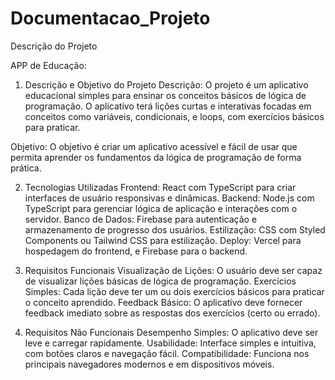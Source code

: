 # Documentacao_Projeto

Descrição do Projeto

APP de Educação:

1. Descrição e Objetivo do Projeto
Descrição:
O projeto é um aplicativo educacional simples para ensinar os conceitos básicos de lógica de programação. O aplicativo terá lições curtas e interativas focadas em conceitos como variáveis, condicionais, e loops, com exercícios básicos para praticar.

Objetivo:
O objetivo é criar um aplicativo acessível e fácil de usar que permita aprender os fundamentos da lógica de programação de forma prática.

2. Tecnologias Utilizadas
Frontend: React com TypeScript para criar interfaces de usuário responsivas e dinâmicas.
Backend: Node.js com TypeScript para gerenciar lógica de aplicação e interações com o servidor.
Banco de Dados: Firebase para autenticação e armazenamento de progresso dos usuários.
Estilização: CSS com Styled Components ou Tailwind CSS para estilização.
Deploy: Vercel para hospedagem do frontend, e Firebase para o backend.


4. Requisitos Funcionais
Visualização de Lições: O usuário deve ser capaz de visualizar lições básicas de lógica de programação.
Exercícios Simples: Cada lição deve ter um ou dois exercícios básicos para praticar o conceito aprendido.
Feedback Básico: O aplicativo deve fornecer feedback imediato sobre as respostas dos exercícios (certo ou errado).

6. Requisitos Não Funcionais
Desempenho Simples: O aplicativo deve ser leve e carregar rapidamente.
Usabilidade: Interface simples e intuitiva, com botões claros e navegação fácil.
Compatibilidade: Funciona nos principais navegadores modernos e em dispositivos móveis.
